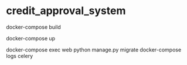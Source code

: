 # credit_approval_system
docker-compose build

docker-compose up

docker-compose exec web python manage.py migrate 
docker-compose logs celery
